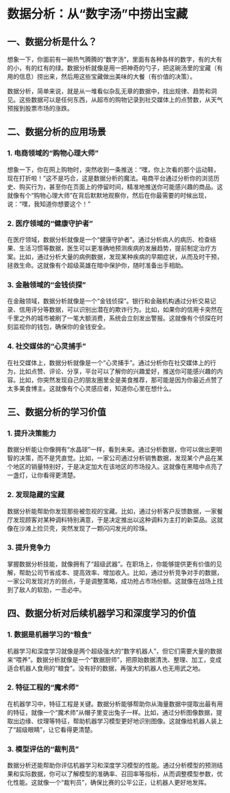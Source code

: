 # 数据分析：从“数字汤”中捞出宝藏

## 一、数据分析是什么？

想象一下，你面前有一碗热气腾腾的“数字汤”，里面有各种各样的数字，有的大有的小，有的红有的绿。数据分析就像是用一把神奇的勺子，把这碗汤里的宝藏（有用的信息）捞出来，然后用这些宝藏做出美味的大餐（有价值的决策）。

数据分析，简单来说，就是从一堆看似杂乱无章的数据中，找出规律、趋势和洞见。这些数据可以是任何东西，从超市的购物记录到社交媒体上的点赞数，从天气预报到股票市场的涨跌。

## 二、数据分析的应用场景

### 1. **电商领域的“购物心理大师”**

想象一下，你在网上购物时，突然收到一条推送：“嘿，你上次看的那个运动鞋，现在打折啦！”这不是巧合，这是数据分析的魔法。电商平台通过分析你的浏览历史、购买行为，甚至你在页面上的停留时间，精准地推送你可能感兴趣的商品。这就像有个“购物心理大师”在背后默默地观察你，然后在你最需要的时候出现，说：“嘿，我知道你想要这个！”

### 2. **医疗领域的“健康守护者”**

在医疗领域，数据分析就像是一个“健康守护者”。通过分析病人的病历、检查结果、生活习惯等数据，医生可以更准确地预测疾病的发展趋势，提前制定治疗方案。比如，通过分析大量的病例数据，发现某种疾病的早期症状，从而及时干预，拯救生命。这就像有个超级英雄在暗中保护你，随时准备出手相助。

### 3. **金融领域的“金钱侦探”**

在金融领域，数据分析就像是一个“金钱侦探”。银行和金融机构通过分析交易记录、信用评分等数据，可以识别出潜在的欺诈行为。比如，如果你的信用卡突然在千里之外的城市被刷了一笔大额消费，系统会立刻发出警报。这就像有个侦探在时刻监视你的钱包，确保你的金钱安全。

### 4. **社交媒体的“心灵捕手”**

在社交媒体上，数据分析就像是一个“心灵捕手”。通过分析你在社交媒体上的行为，比如点赞、评论、分享，平台可以了解你的兴趣爱好，推送你可能感兴趣的内容。比如，你突然发现自己的朋友圈里全是美食推荐，那可能是因为你最近点赞了太多美食博主。这就像有个心灵感应者，知道你心里在想什么。

## 三、数据分析的学习价值

### 1. **提升决策能力**

数据分析能让你像拥有“水晶球”一样，看到未来。通过分析数据，你可以做出更明智的决策，而不是凭直觉。比如，一家公司通过分析销售数据，发现某个产品在某个地区的销量特别好，于是决定加大在该地区的市场投入。这就像在黑暗中点亮了一盏灯，让你看得更清楚。

### 2. **发现隐藏的宝藏**

数据分析能帮助你发现那些被忽视的宝藏。比如，通过分析客户反馈数据，一家餐厅发现顾客对某种调料特别满意，于是决定推出以这种调料为主打的新菜品。这就像在沙滩上捡贝壳，突然发现了一颗闪闪发光的珍珠。

### 3. **提升竞争力**

掌握数据分析技能，就像拥有了“超级武器”。在职场上，你能够提供更有价值的见解，帮助公司节省成本、提高效率、增加收入。比如，通过分析竞争对手的数据，一家公司发现对方的弱点，于是调整策略，成功抢占市场份额。这就像在战场上找到了敌人的软肋，一击必中。

## 四、数据分析对后续机器学习和深度学习的价值

### 1. **数据是机器学习的“粮食”**

机器学习和深度学习就像是两个超级强大的“数字机器人”，但它们需要大量的数据来“喂养”。数据分析就像是一个“数据厨师”，把原始数据清洗、整理、加工，变成适合机器人食用的“粮食”。没有好的数据，再强大的机器人也无用武之地。

### 2. **特征工程的“魔术师”**

在机器学习中，特征工程是关键。数据分析能够帮助你从海量数据中提取出最有用的特征，就像一个“魔术师”从帽子里变出兔子一样。比如，通过分析图像数据，提取出边缘、纹理等特征，帮助机器学习模型更好地识别图像。这就像给机器人装上了“超级眼睛”，让它看得更清楚。

### 3. **模型评估的“裁判员”**

数据分析还能帮助你评估机器学习和深度学习模型的性能。通过分析模型的预测结果和实际数据，你可以了解模型的准确率、召回率等指标，从而调整模型参数，优化性能。这就像一个“裁判员”，确保比赛的公平公正，让机器人更好地发挥。